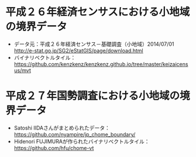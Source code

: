 # 平成２６年経済センサスにおける小地域の境界データ
* データ元：平成２６年経済センサス－基礎調査（小地域）2014/07/01<br>
http://e-stat.go.jp/SG2/eStatGIS/page/download.html
* バイナリベクトルタイル：https://github.com/kenzkenz/kenzkenz.github.io/tree/master/keizaicensus/mvt


# 平成２７年国勢調査における小地域の境界データ
* Satoshi IIDAさんがまとめられたデータ：https://github.com/nyampire/jp_chome_boundary/
* Hidenori FUJIMURAが作られたバイナリベクトルタイル：https://github.com/hfu/chome-vt
